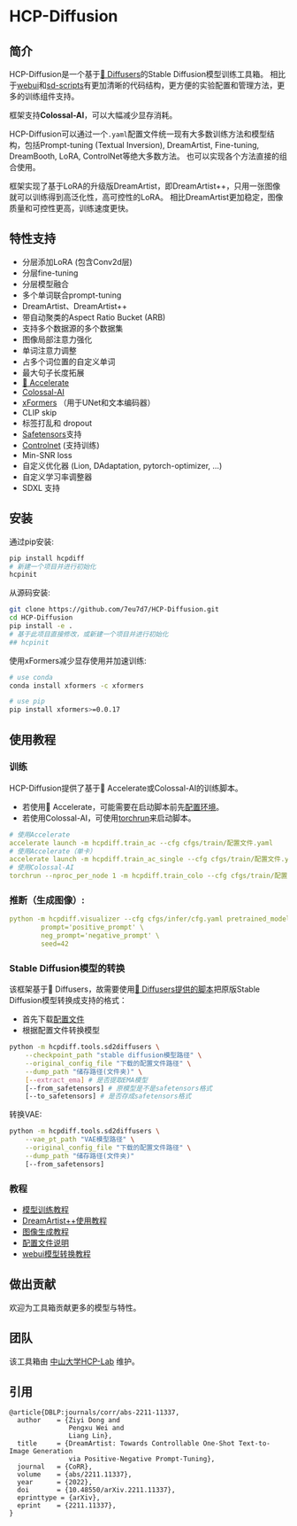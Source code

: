 # HCP-Diffusion

## 简介
HCP-Diffusion是一个基于[🤗 Diffusers](https://github.com/huggingface/diffusers)的Stable Diffusion模型训练工具箱。
相比于[webui](https://github.com/AUTOMATIC1111/stable-diffusion-webui)和[sd-scripts](https://github.com/kohya-ss/sd-scripts)有更加清晰的代码结构，更方便的实验配置和管理方法，更多的训练组件支持。

框架支持**Colossal-AI**，可以大幅减少显存消耗。

HCP-Diffusion可以通过一个```.yaml```配置文件统一现有大多数训练方法和模型结构，包括Prompt-tuning (Textual Inversion), DreamArtist, Fine-tuning, DreamBooth, LoRA, ControlNet等绝大多数方法。
也可以实现各个方法直接的组合使用。

框架实现了基于LoRA的升级版DreamArtist，即DreamArtist++，只用一张图像就可以训练得到高泛化性，高可控性的LoRA。
相比DreamArtist更加稳定，图像质量和可控性更高，训练速度更快。

## 特性支持

* 分层添加LoRA (包含Conv2d层)
* 分层fine-tuning
* 分层模型融合
* 多个单词联合prompt-tuning
* DreamArtist、DreamArtist++
* 带自动聚类的Aspect Ratio Bucket (ARB)
* 支持多个数据源的多个数据集
* 图像局部注意力强化
* 单词注意力调整
* 占多个词位置的自定义单词
* 最大句子长度拓展
* [🤗 Accelerate](https://github.com/huggingface/accelerate)
* [Colossal-AI](https://github.com/hpcaitech/ColossalAI)
* [xFormers](https://github.com/facebookresearch/xformers) （用于UNet和文本编码器）
* CLIP skip
* 标签打乱和 dropout
* [Safetensors](https://github.com/huggingface/safetensors)支持
* [Controlnet](https://github.com/lllyasviel/ControlNet) (支持训练)
* Min-SNR loss
* 自定义优化器 (Lion, DAdaptation, pytorch-optimizer, ...)
* 自定义学习率调整器
* SDXL 支持

## 安装
通过pip安装:
```bash
pip install hcpdiff
# 新建一个项目并进行初始化
hcpinit
```

从源码安装:
```bash
git clone https://github.com/7eu7d7/HCP-Diffusion.git
cd HCP-Diffusion
pip install -e .
# 基于此项目直接修改，或新建一个项目并进行初始化
## hcpinit
```

使用xFormers减少显存使用并加速训练:
```bash
# use conda
conda install xformers -c xformers

# use pip
pip install xformers>=0.0.17
```

## 使用教程

### 训练

HCP-Diffusion提供了基于🤗 Accelerate或Colossal-AI的训练脚本。
+ 若使用🤗 Accelerate，可能需要在启动脚本前先[配置环境](https://github.com/huggingface/accelerate/tree/main#launching-script)。
+ 若使用Colossal-AI，可使用[torchrun](https://pytorch.org/docs/stable/elastic/run.html)来启动脚本。

```yaml
# 使用Accelerate
accelerate launch -m hcpdiff.train_ac --cfg cfgs/train/配置文件.yaml
# 使用Accelerate（单卡）
accelerate launch -m hcpdiff.train_ac_single --cfg cfgs/train/配置文件.yaml
# 使用Colossal-AI
torchrun --nproc_per_node 1 -m hcpdiff.train_colo --cfg cfgs/train/配置文件.yaml
```

### 推断（生成图像）:
```yaml
python -m hcpdiff.visualizer --cfg cfgs/infer/cfg.yaml pretrained_model=pretrained_model_path \
        prompt='positive_prompt' \
        neg_prompt='negative_prompt' \
        seed=42
```

### Stable Diffusion模型的转换
该框架基于🤗 Diffusers，故需要使用[🤗 Diffusers提供的脚本](https://github.com/huggingface/diffusers/blob/main/scripts/convert_original_stable_diffusion_to_diffusers.py)把原版Stable Diffusion模型转换成支持的格式：
+ 首先下载[配置文件](https://huggingface.co/runwayml/stable-diffusion-v1-5/blob/main/v1-inference.yaml)
+ 根据配置文件转换模型

```bash
python -m hcpdiff.tools.sd2diffusers \
    --checkpoint_path "stable diffusion模型路径" \
    --original_config_file "下载的配置文件路径" \
    --dump_path "储存路径(文件夹)" \
    [--extract_ema] # 是否提取EMA模型
    [--from_safetensors] # 原模型是不是safetensors格式
    [--to_safetensors] # 是否存成safetensors格式
```

转换VAE:
```bash
python -m hcpdiff.tools.sd2diffusers \
    --vae_pt_path "VAE模型路径" \
    --original_config_file "下载的配置文件路径" \
    --dump_path "储存路径(文件夹)"
    [--from_safetensors]
```

### 教程
+ [模型训练教程](doc/guide_train_cn.md)
+ [DreamArtist++使用教程](doc/guide_DA_cn.md)
+ [图像生成教程](doc/guide_infer_cn.md)
+ [配置文件说明](doc/guide_cfg_cn.md)
+ [webui模型转换教程](doc/guide_webui_lora_cn.md)

## 做出贡献

欢迎为工具箱贡献更多的模型与特性。

## 团队

该工具箱由 [中山大学HCP-Lab](https://www.sysu-hcp.net/) 维护。

## 引用

```
@article{DBLP:journals/corr/abs-2211-11337,
  author    = {Ziyi Dong and
               Pengxu Wei and
               Liang Lin},
  title     = {DreamArtist: Towards Controllable One-Shot Text-to-Image Generation
               via Positive-Negative Prompt-Tuning},
  journal   = {CoRR},
  volume    = {abs/2211.11337},
  year      = {2022},
  doi       = {10.48550/arXiv.2211.11337},
  eprinttype = {arXiv},
  eprint    = {2211.11337},
}
```
